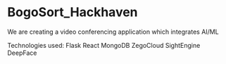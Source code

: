 # BogoSort_Hackhaven

We are creating a video conferencing application which integrates AI/ML

Technologies used:
Flask
React
MongoDB
ZegoCloud
SightEngine
DeepFace